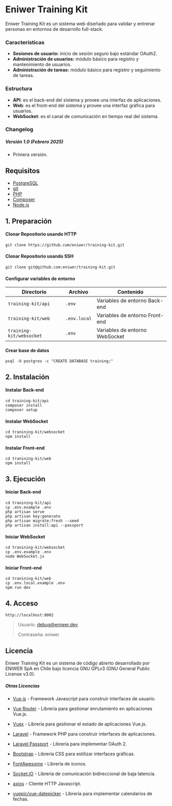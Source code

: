 # Eniwer Training Kit

Eniwer Training Kit es un sistema web diseñado para validar y entrenar personas en entornos de desarrollo full-stack.

### Características

- **Sesiones de usuario:** inicio de sesión seguro bajo estándar OAuth2.
- **Administración de usuarios:** módulo básico para registro y mantenimiento de usuarios.
- **Administración de tareas:** módulo básico para registro y seguimiento de tareas.

### Estructura

- **API**: es el back-end del sistema y provee una interfaz de aplicaciones.
- **Web**: es el front-end del sistema y provee una interfaz gráfica para usuarios.
- **WebSocket**: es el canal de comunicación en tiempo real del sistema.

### Changelog

##### Versión 1.0 (Febrero 2025)

- Primera versión.

## Requisitos

- [PostgreSQL](https://postgresql.org/)
- [git](https://git-scm.com/)
- [PHP](https://php.net/)
- [Composer](https://getcomposer.org/)
- [Node.js](https://nodejs.org/)

## 1. Preparación

#### Clonar Repositorio usando HTTP

```
git clone https://github.com/eniwer/training-kit.git
```

#### Clonar Repositorio usando SSH

```
git clone git@github.com:eniwer/training-kit.git
```

#### Configurar variables de entorno

| Directorio               | Archivo      | Contenido                      |
| ------------------------ | ------------ | ------------------------------ |
| `training-kit/api`       | `.env`       | Variables de entorno Back-end  |
| `training-kit/web`       | `.env.local` | Variables de entorno Front-end |
| `training-kit/websocket` | `.env`       | Variables de entorno WebSocket |

#### Crear base de datos

```
psql -U postgres -c "CREATE DATABASE training;"
```

## 2. Instalación

#### Instalar Back-end

```
cd training-kit/api
composer install
composer setup
```

#### Instalar WebSocket

```
cd tranining-kit/websocket
npm install
```

#### Instalar Front-end

```
cd tranining-kit/web
npm install
```

## 3. Ejecución

#### Iniciar Back-end

```
cd tranining-kit/api
cp .env.example .env
php artisan serve
php artisan key:generate
php artisan migrate:fresh --seed
php artisan install:api --passport
```

#### Iniciar WebSocket

```
cd tranining-kit/websocket
cp .env.example .env
node WebSocket.js
```

#### Iniciar Front-end

```
cd tranining-kit/web
cp .env.local.example .env
npm run dev
```

## 4. Acceso

```
http://localhost:8002
```

> Usuario: debug@eniwer.dev
>
> Contraseña: eniwer

## Licencia

Eniwer Training Kit es un sistema de código abierto desarrollado por ENIWER SpA en Chile bajo licencia GNU GPLv3 (GNU General Public License v3.0).

##### Otras Licencias

- [Vue.js] - Framework Javascript para construir interfaces de usuario.
- [Vue Router] - Librería para gestionar enrutamiento en aplicaciones Vue.js.
- [Vuex] - Librería para gestionar el estado de aplicaciones Vue.js.
- [Laravel] - Framework PHP para construir interfaces de aplicaciones.
- [Laravel Passport] - Librería para implementar OAuth 2.
- [Bootstrap] - Librería CSS para estilizar interfaces gráficas.
- [FontAwesome] - Librería de iconos.
- [Socket.IO] - Librería de comunicación bidireccional de baja latencia.
- [axios] - Cliente HTTP Javascript.
- [vuepic/vue-datepicker] - Librería para implementar calendarios de fechas.

  [Vue.js]: http://vuejs.org
  [Vuex]: https://vuex.vuejs.org/
  [Vue Router]: https://router.vuejs.org
  [Laravel]: https://laravel.com/
  [Laravel Passport]: https://laravel.com/docs/11.x/passport
  [Bootstrap]: https://getbootstrap.com
  [FontAwesome]: https://fontawesome.com
  [Socket.IO]: https://socket.io
  [axios]: https://axios-http.com
  [vuepic/vue-datepicker]: https://vue3datepicker.com
